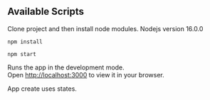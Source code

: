 
## Available Scripts

Clone project and then install node modules. Nodejs version 16.0.0
```
npm install
```
```
npm start
```
Runs the app in the development mode.\
Open [http://localhost:3000](http://localhost:3000) to view it in your browser.


App create uses states.
